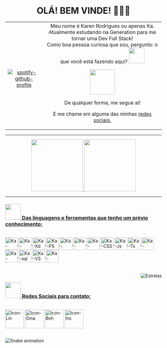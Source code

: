 <h1 align="center"> OLÁ! BEM VINDE! 👩🏽‍💻 </h1>

<!--
**r4skaren/r4skaren** is a ✨ _special_ ✨ repository because its `README.md` (this file) appears on your GitHub profile
--->
<table>
  <tr>
    <td align="center">
     <br>
      
  [![spotify-github-profile](https://spotify-github-profile.vercel.app/api/view?uid=ty7nv1jzmxwkphl04vofeo7l8&cover_image=true&theme=default)](https://open.spotify.com/user/ty7nv1jzmxwkphl04vofeo7l8)
  </sub>
      </a>
    </td>
    <td align="center">
 Meu nome é Karen Rodrigues ou apenas Ka. Atualmente estudando na Generation para me tornar uma Dev Full Stack!<br>
 Como boa pessoa curiosa que sou, pergunto: o que você está fazendo aqui? <img src="https://c.tenor.com/UHtDixeNbMAAAAAC/ami-fat-cat-fgcat.gif" width="50"/>
  <p align="center">
<img src="https://c.tenor.com/9leKkgZ1lc4AAAAC/ami-fat-cat-fgcat.gif" width="80"/>
  </p>
<p>
De qualquer forma, me segue ai!<p>
  
E me chame em alguma das minhas [redes sociais.](https://github.com/r4skaren#-social-networks-for-contact-rede-sociais-para-contato) 
 </td>
  </tr>
</table>
<p>

<hr size="3">

<!------------------------------------------------------------------------------------------------------------------------------------------------------------------------------>
 
<p align="center">
   <a href="https://github.com/r4skaren">
    <img height="166em" src="https://github-readme-stats.vercel.app/api/top-langs/?username=r4skaren&layout=compact&langs_count=7&theme=dark&title_color=4b7457&border_color=4b7457&bg_color=000000"/> 
    <img height="166em" src="https://github-readme-stats.vercel.app/api?username=r4skaren&show_icons=true&theme=dark&title_color=4b7457&border_color=4b7457&bg_color=000000&include_all_commits=true&count_private=true"/>
   <br>
      </p>
    <hr size="3">
  
 
<!------------------------------------------------------------------------------------------------------------------------------------------------------------------------------>
  <div style="display: inline_block">
    <h3 align="left"><img src="https://c.tenor.com/rXg-utnCghwAAAAC/ami-fat-cat-fgcat.gif" width="50"> Das linguagens e ferramentas que tenho um prévio conhecimento:</h3>
   <br>
   
  <img align="center" alt="Ka-Figma" height="40" width="40" src="https://img.icons8.com/color/48/000000/figma--v1.png"/>
  <img align="center" alt="Ka-Illustrator" height="40" width="40" src="https://img.icons8.com/color/48/000000/adobe-illustrator--v1.png"/>
  <img align="center" alt="Ka-Xd" height="40" width="40" src="https://img.icons8.com/color/48/000000/adobe-xd--v1.png"/>
  <img align="center" alt="Ka-PS" height="40" width="40" src="https://img.icons8.com/color/48/000000/adobe-photoshop--v1.png"/>
  <img align="center" alt="Ka-Canva" height="40" width="40"src="https://img.icons8.com/doodle/48/000000/canva.png"/>
  <img align="center" alt="Ka-Bootstrap" height="40" width="40" src="https://img.icons8.com/color/48/000000/bootstrap.png">
  <img align="center" alt="Ka-HTML" height="40" width="40" src="https://img.icons8.com/external-justicon-lineal-color-justicon/64/000000/external-html-file-file-type-justicon-lineal-color-justicon.png"/>
  <img align="center" alt="Ka-CSS" height="40" width="40" src="https://img.icons8.com/external-justicon-lineal-color-justicon/64/000000/external-css-file-file-type-justicon-lineal-color-justicon.png"/>
  <img align="center" alt="Ka-Js" height="40" width="40" src="https://img.icons8.com/external-justicon-lineal-color-justicon/64/000000/external-js-file-file-type-justicon-lineal-color-justicon.png"/>
  <img align="center" alt="Ka-Ts" height="40" width="40" src="https://img.icons8.com/color/48/000000/typescript.png"/>
  <img align="center" alt="Ka-Java" height="40" width="40" src="https://img.icons8.com/color/48/000000/java-coffee-cup-logo--v2.png"/>
  <img align="center" alt="Ka-Mysql" height="40" width="40" src="https://img.icons8.com/fluency/48/000000/mysql-logo.png"/>
  <img align="center" alt="Ka-sql" height="40" width="40" src="https://img.icons8.com/external-wanicon-lineal-color-wanicon/64/000000/external-sql-server-big-data-wanicon-lineal-color-wanicon.png"/>
  <img align="center" alt="Ka-VS" height="40" width="40" src="https://img.icons8.com/fluency/48/000000/visual-studio-code-2019.png"/>
  <img align="center" alt="Ka-Spring" height="40" width="40" src="https://img.icons8.com/color/48/000000/spring-logo.png"/>
 <br>
 <br>
   <br>
<!------------------------------------------------------------------------------------------------------------------------------------------------------------------------------>

  <img align="right" alt="Estrelas" src="https://belezablackpower.files.wordpress.com/2017/02/tumblr_oitwz7a5vn1ue248wo4_400.gif?w=376&h=156">

 
  ##
 
<div> 
<!------------------------------------------------------------------------------------------------------------------------------------------------------------------------------>
 <h3 align="left"><img src="https://c.tenor.com/9KRFEXop-4AAAAAC/ami-fat-cat-fgcat.gif" width="50"> Redes Sociais para contato:</h3>
 
 <br>
  <a href="https://www.linkedin.com/in/karen-r-o" target="_blank"> <img align="center" alt="Icon-Lin" height="60" width="60" src="https://cdn-icons-png.flaticon.com/512/216/216570.png"target="_blank"></a>
 <a href = "mailto:karenrodrigues20120@gmail.com"><img align="center" alt="Icon-Gma" height="60" width="60" src="https://cdn-icons-png.flaticon.com/512/304/304082.png" target="_blank"></a>
  <a href="https://www.behance.net/r_skaren" target="_blank"> <img align="center" alt="Icon-Beh" height="60" width="60" src="https://cdn-icons-png.flaticon.com/512/216/216558.png"target="_blank"></a>
  <a href="https://instagram.com/r_skaren" target="_blank"><img align="center" alt="Icon-Ins" height="60" width="60" src="https://cdn-icons-png.flaticon.com/512/216/216568.png" target="_blank"></a>
<br>
 <br>
</div>
  
![Snake animation](https://github.com/r4skaren/r4skaren/blob/output/github-contribution-grid-snake.svg)

